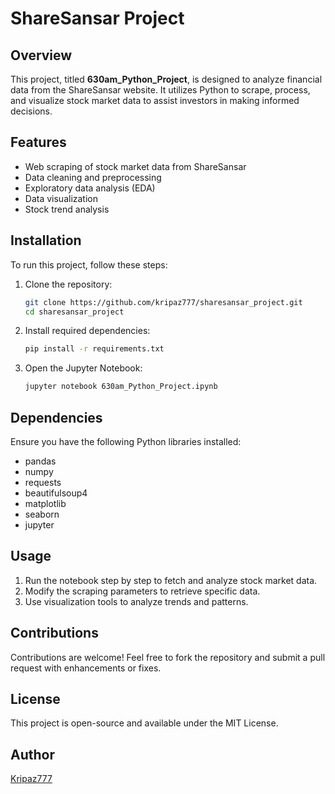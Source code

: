 # ShareSansar Project

## Overview
This project, titled **630am_Python_Project**, is designed to analyze financial data from the ShareSansar website. It utilizes Python to scrape, process, and visualize stock market data to assist investors in making informed decisions.

## Features
- Web scraping of stock market data from ShareSansar
- Data cleaning and preprocessing
- Exploratory data analysis (EDA)
- Data visualization
- Stock trend analysis

## Installation
To run this project, follow these steps:

1. Clone the repository:
   ```bash
   git clone https://github.com/kripaz777/sharesansar_project.git
   cd sharesansar_project
   ```

2. Install required dependencies:
   ```bash
   pip install -r requirements.txt
   ```

3. Open the Jupyter Notebook:
   ```bash
   jupyter notebook 630am_Python_Project.ipynb
   ```

## Dependencies
Ensure you have the following Python libraries installed:
- pandas
- numpy
- requests
- beautifulsoup4
- matplotlib
- seaborn
- jupyter

## Usage
1. Run the notebook step by step to fetch and analyze stock market data.
2. Modify the scraping parameters to retrieve specific data.
3. Use visualization tools to analyze trends and patterns.

## Contributions
Contributions are welcome! Feel free to fork the repository and submit a pull request with enhancements or fixes.

## License
This project is open-source and available under the MIT License.

## Author
[Kripaz777](https://github.com/kripaz777)

